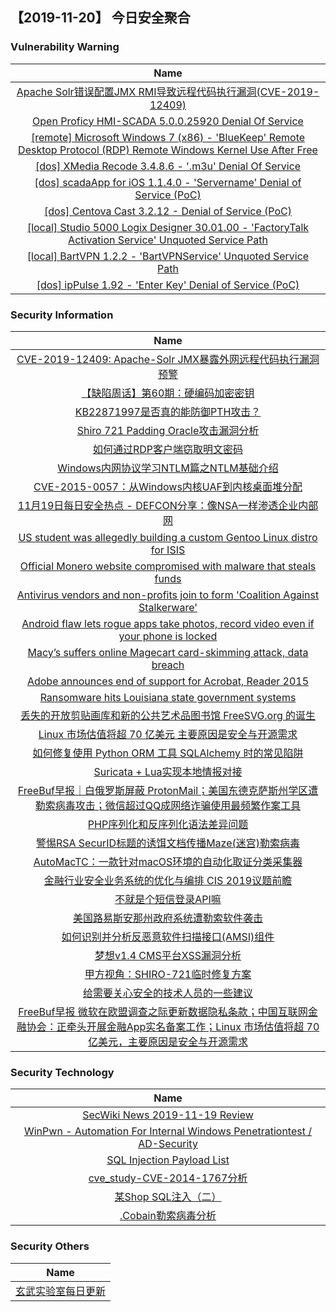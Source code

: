 
 ##   【2019-11-20】 今日安全聚合


###  						       							Vulnerability Warning

|                             Name                             |
| :----------------------------------------------------------: |
|[Apache Solr错误配置JMX RMI导致远程代码执行漏洞(CVE-2019-12409)](https://www.seebug.org/vuldb/ssvid-98103)|
|[Open Proficy HMI-SCADA 5.0.0.25920 Denial Of Service](https://cxsecurity.com/issue/WLB-2019110128)|
|[[remote] Microsoft Windows 7 (x86) - 'BlueKeep' Remote Desktop Protocol (RDP) Remote Windows Kernel Use After Free](https://www.exploit-db.com/exploits/47683)|
|[[dos] XMedia Recode 3.4.8.6 - '.m3u' Denial Of Service](https://www.exploit-db.com/exploits/47679)|
|[[dos] scadaApp for iOS 1.1.4.0 - 'Servername' Denial of Service (PoC)](https://www.exploit-db.com/exploits/47678)|
|[[dos] Centova Cast 3.2.12 - Denial of Service (PoC)](https://www.exploit-db.com/exploits/47677)|
|[[local] Studio 5000 Logix Designer 30.01.00 - 'FactoryTalk Activation Service' Unquoted Service Path](https://www.exploit-db.com/exploits/47676)|
|[[local] BartVPN 1.2.2 - 'BartVPNService' Unquoted Service Path](https://www.exploit-db.com/exploits/47675)|
|[[dos] ipPulse 1.92 - 'Enter Key' Denial of Service (PoC)](https://www.exploit-db.com/exploits/47674)|

### 						        							Security Information
|                             Name                                    |
| :----------------------------------------------------------: |
|[CVE-2019-12409: Apache-Solr JMX暴露外网远程代码执行漏洞预警](https://www.anquanke.com/post/id/193208)|
|[【缺陷周话】第60期：硬编码加密密钥](https://www.anquanke.com/post/id/193147)|
|[KB22871997是否真的能防御PTH攻击？](https://www.anquanke.com/post/id/193150)|
|[Shiro 721 Padding Oracle攻击漏洞分析](https://www.anquanke.com/post/id/193165)|
|[如何通过RDP客户端窃取明文密码](https://www.anquanke.com/post/id/192947)|
|[Windows内网协议学习NTLM篇之NTLM基础介绍](https://www.anquanke.com/post/id/193149)|
|[CVE-2015-0057：从Windows内核UAF到内核桌面堆分配](https://www.anquanke.com/post/id/192604)|
|[11月19日每日安全热点 - DEFCON分享：像NSA一样渗透企业内部网](https://www.anquanke.com/post/id/193118)|
|[US student was allegedly building a custom Gentoo Linux distro for ISIS](https://www.zdnet.com/article/us-student-was-allegedly-building-a-custom-gentoo-linux-distro-for-isis/#ftag=RSSbaffb68)|
|[Official Monero website compromised with malware that steals funds](https://www.zdnet.com/article/official-monero-website-compromised-with-malware-that-steals-funds/#ftag=RSSbaffb68)|
|[Antivirus vendors and non-profits join to form 'Coalition Against Stalkerware'](https://www.zdnet.com/article/antivirus-vendors-and-non-profits-join-to-form-coalition-against-stalkerware/#ftag=RSSbaffb68)|
|[Android flaw lets rogue apps take photos, record video even if your phone is locked](https://www.zdnet.com/article/android-vulnerability-lets-rogue-apps-take-photos-record-video-even-if-your-phone-is-locked/#ftag=RSSbaffb68)|
|[Macy’s suffers online Magecart card-skimming attack, data breach](https://www.zdnet.com/article/macys-suffers-online-magecart-card-skimming-attack/#ftag=RSSbaffb68)|
|[Adobe announces end of support for Acrobat, Reader 2015](https://www.zdnet.com/article/adobe-announces-end-of-support-for-acrobat-reader-2015/#ftag=RSSbaffb68)|
|[Ransomware hits Louisiana state government systems](https://www.zdnet.com/article/ransomware-hits-louisiana-state-government-systems/#ftag=RSSbaffb68)|
|[丢失的开放剪贴画库和新的公共艺术品图书馆 FreeSVG.org 的诞生](https://linux.cn/article-11592-1.html?utm_source=rss&utm_medium=rss)|
|[Linux 市场估值将超 70 亿美元 主要原因是安全与开源需求](https://linux.cn/article-11591-1.html?utm_source=rss&utm_medium=rss)|
|[如何修复使用 Python ORM 工具 SQLAlchemy 时的常见陷阱](https://linux.cn/article-11590-1.html?utm_source=rss&utm_medium=rss)|
|[Suricata + Lua实现本地情报对接](https://www.freebuf.com/sectool/218951.html)|
|[FreeBuf早报｜白俄罗斯屏蔽 ProtonMail；美国东德克萨斯州学区遭勒索病毒攻击；微信超过QQ成网络诈骗使用最频繁作案工具](https://www.freebuf.com/news/220568.html)|
|[PHP序列化和反序列化语法差异问题](https://www.freebuf.com/articles/web/219062.html)|
|[警惕RSA SecurID标题的诱饵文档传播Maze(迷宫)勒索病毒](https://www.freebuf.com/articles/system/220259.html)|
|[AutoMacTC：一款针对macOS环境的自动化取证分类采集器](https://www.freebuf.com/sectool/218812.html)|
|[金融行业安全业务系统的优化与编排  CIS 2019议题前瞻](https://www.freebuf.com/news/220057.html)|
|[不就是个短信登录API嘛](https://www.freebuf.com/articles/web/219304.html)|
|[美国路易斯安那州政府系统遭勒索软件袭击](https://www.freebuf.com/news/220472.html)|
|[如何识别并分析反恶意软件扫描接口(AMSI)组件](https://www.freebuf.com/articles/terminal/216921.html)|
|[梦想v1.4 CMS平台XSS漏洞分析](https://www.freebuf.com/vuls/218838.html)|
|[甲方视角：SHIRO-721临时修复方案](https://www.freebuf.com/vuls/220143.html)|
|[给需要关心安全的技术人员的一些建议](https://www.freebuf.com/articles/neopoints/218991.html)|
|[FreeBuf早报  微软在欧盟调查之际更新数据隐私条款；中国互联网金融协会：正牵头开展金融App实名备案工作；Linux 市场估值将超 70 亿美元，主要原因是安全与开源需求](https://www.freebuf.com/news/220407.html)|

### 						        							Security  Technology
|                             Name                                    |
| :----------------------------------------------------------: |
|[SecWiki News 2019-11-19 Review](http://www.sec-wiki.com/?2019-11-19)|
|[WinPwn - Automation For Internal Windows Penetrationtest / AD-Security](http://www.kitploit.com/2019/11/winpwn-automation-for-internal-windows.html)|
|[SQL Injection Payload List](http://www.kitploit.com/2019/11/sql-injection-payload-list.html)|
|[cve_study-CVE-2014-1767分析](http://xz.aliyun.com/t/6770)|
|[某Shop SQL注入（二）](http://xz.aliyun.com/t/6759)|
|[.Cobain勒索病毒分析](http://xz.aliyun.com/t/6736)|

### 						        							Security  Others
|                             Name                                    |
| :----------------------------------------------------------: |
|[玄武实验室每日更新](https://weibo.com/p/1006065582522936/wenzhang?from=page_100606_profile&wvr=6&mod=wenzhangmore)|

